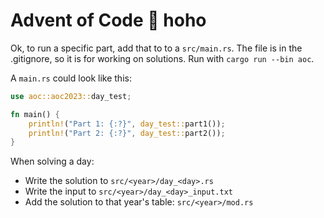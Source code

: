 # Advent of Code 🎅 hoho

Ok, to run a specific part, add that to to a `src/main.rs`. The file is
in the .gitignore, so it is for working on solutions.
Run with `cargo run --bin aoc`.

A `main.rs` could look like this:
```rust
use aoc::aoc2023::day_test;

fn main() {
    println!("Part 1: {:?}", day_test::part1());
    println!("Part 2: {:?}", day_test::part2());
}
```

When solving a day:
* Write the solution to `src/<year>/day_<day>.rs`
* Write the input to `src/<year>/day_<day>_input.txt`
* Add the solution to that year's table: `src/<year>/mod.rs`

